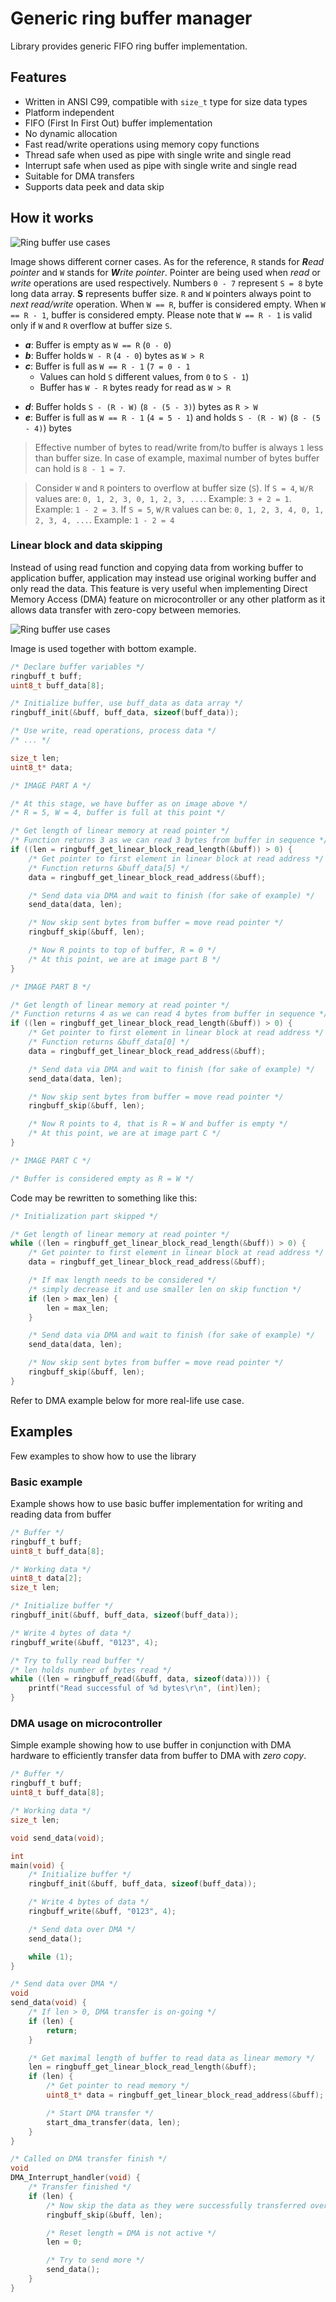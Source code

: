# Generic ring buffer manager

Library provides generic FIFO ring buffer implementation.

## Features

- Written in ANSI C99, compatible with `size_t` type for size data types
- Platform independent
- FIFO (First In First Out) buffer implementation
- No dynamic allocation
- Fast read/write operations using memory copy functions
- Thread safe when used as pipe with single write and single read
- Interrupt safe when used as pipe with single write and single read
- Suitable for DMA transfers
- Supports data peek and data skip

## How it works

![Ring buffer use cases](https://raw.githubusercontent.com/MaJerle/ringbuff/master/docs/buff_empty.svg?sanitize=true)

Image shows different corner cases. As for the reference, `R` stands for ***R**ead pointer* and `W` stands for ***W**rite pointer*. Pointer are being used when *read* or *write* operations are used respectively. Numbers `0 - 7` represent `S = 8` byte long data array. **S** represents buffer size.
`R` and `W` pointers always point to *next read/write* operation. When `W == R`, buffer is considered empty. When `W == R - 1`, buffer is considered empty. Please note that `W == R - 1` is valid only if `W` and `R` overflow at buffer size `S`.

- ***a***: Buffer is empty as `W == R` (`0 - 0`)
- ***b***: Buffer holds `W - R` (`4 - 0`) bytes as `W > R`
- ***c***: Buffer is full as `W == R - 1` (`7 = 0 - 1`
    - Values can hold `S` different values, from `0` to `S - 1`)
    - Buffer has `W - R` bytes ready for read as `W > R`
* ***d***: Buffer holds `S - (R - W)` (`8 - (5 - 3)`) bytes as `R > W`
* ***e***: Buffer is full as `W == R - 1` (`4 = 5 - 1`) and holds `S - (R - W)` (`8 - (5 - 4)`) bytes

> Effective number of bytes to read/write from/to buffer is always `1` less than buffer size. In case of example, maximal number of bytes buffer can hold is `8 - 1 = 7`.

> Consider `W` and `R` pointers to overflow at buffer size (`S`). If `S = 4`, `W/R` values are: `0, 1, 2, 3, 0, 1, 2, 3, ...`. Example: `3 + 2 = 1`. Example: `1 - 2 = 3`.
> If `S = 5`, `W/R` values can be: `0, 1, 2, 3, 4, 0, 1, 2, 3, 4, ...`. Example: `1 - 2 = 4`

### Linear block and data skipping

Instead of using read function and copying data from working buffer to application buffer, application may instead use original working buffer and only read the data. This feature is very useful when implementing Direct Memory Access (DMA) feature on microcontroller or any other platform as it allows data transfer with zero-copy between memories.

![Ring buffer use cases](https://raw.githubusercontent.com/MaJerle/ringbuff/master/docs/buff_lin_skip.svg?sanitize=true)

Image is used together with bottom example.

```c
/* Declare buffer variables */
ringbuff_t buff;
uint8_t buff_data[8];

/* Initialize buffer, use buff_data as data array */
ringbuff_init(&buff, buff_data, sizeof(buff_data));

/* Use write, read operations, process data */
/* ... */

size_t len;
uint8_t* data;

/* IMAGE PART A */

/* At this stage, we have buffer as on image above */
/* R = 5, W = 4, buffer is full at this point */

/* Get length of linear memory at read pointer */
/* Function returns 3 as we can read 3 bytes from buffer in sequence */
if ((len = ringbuff_get_linear_block_read_length(&buff)) > 0) {
    /* Get pointer to first element in linear block at read address */
    /* Function returns &buff_data[5] */
    data = ringbuff_get_linear_block_read_address(&buff);

    /* Send data via DMA and wait to finish (for sake of example) */
    send_data(data, len);

    /* Now skip sent bytes from buffer = move read pointer */
    ringbuff_skip(&buff, len);

    /* Now R points to top of buffer, R = 0 */
    /* At this point, we are at image part B */
}

/* IMAGE PART B */

/* Get length of linear memory at read pointer */
/* Function returns 4 as we can read 4 bytes from buffer in sequence */
if ((len = ringbuff_get_linear_block_read_length(&buff)) > 0) {
    /* Get pointer to first element in linear block at read address */
    /* Function returns &buff_data[0] */
    data = ringbuff_get_linear_block_read_address(&buff);

    /* Send data via DMA and wait to finish (for sake of example) */
    send_data(data, len);

    /* Now skip sent bytes from buffer = move read pointer */
    ringbuff_skip(&buff, len);

    /* Now R points to 4, that is R = W and buffer is empty */
    /* At this point, we are at image part C */
}

/* IMAGE PART C */

/* Buffer is considered empty as R = W */
```

Code may be rewritten to something like this:

```c
/* Initialization part skipped */

/* Get length of linear memory at read pointer */
while ((len = ringbuff_get_linear_block_read_length(&buff)) > 0) {
    /* Get pointer to first element in linear block at read address */
    data = ringbuff_get_linear_block_read_address(&buff);

    /* If max length needs to be considered */
    /* simply decrease it and use smaller len on skip function */
    if (len > max_len) {
        len = max_len;
    }

    /* Send data via DMA and wait to finish (for sake of example) */
    send_data(data, len);

    /* Now skip sent bytes from buffer = move read pointer */
    ringbuff_skip(&buff, len);
}

```

Refer to DMA example below for more real-life use case.

## Examples

Few examples to show how to use the library

### Basic example

Example shows how to use basic buffer implementation for writing and reading data from buffer

```c
/* Buffer */
ringbuff_t buff;
uint8_t buff_data[8];

/* Working data */
uint8_t data[2];
size_t len;

/* Initialize buffer */
ringbuff_init(&buff, buff_data, sizeof(buff_data));

/* Write 4 bytes of data */
ringbuff_write(&buff, "0123", 4);

/* Try to fully read buffer */
/* len holds number of bytes read */
while ((len = ringbuff_read(&buff, data, sizeof(data)))) {
    printf("Read successful of %d bytes\r\n", (int)len);
}
```

### DMA usage on microcontroller

Simple example showing how to use buffer in conjunction with DMA hardware
to efficiently transfer data from buffer to DMA with *zero copy*.

```c
/* Buffer */
ringbuff_t buff;
uint8_t buff_data[8];

/* Working data */
size_t len;

void send_data(void);

int
main(void) {
    /* Initialize buffer */
    ringbuff_init(&buff, buff_data, sizeof(buff_data));

    /* Write 4 bytes of data */
    ringbuff_write(&buff, "0123", 4);

    /* Send data over DMA */
    send_data();

    while (1);
}

/* Send data over DMA */
void
send_data(void) {
    /* If len > 0, DMA transfer is on-going */
    if (len) {
        return;
    }

    /* Get maximal length of buffer to read data as linear memory */
    len = ringbuff_get_linear_block_read_length(&buff);
    if (len) {
        /* Get pointer to read memory */
        uint8_t* data = ringbuff_get_linear_block_read_address(&buff);

        /* Start DMA transfer */
        start_dma_transfer(data, len);
    }
}

/* Called on DMA transfer finish */
void
DMA_Interrupt_handler(void) {
    /* Transfer finished */
    if (len) {
        /* Now skip the data as they were successfully transferred over DMA */
        ringbuff_skip(&buff, len);

        /* Reset length = DMA is not active */
        len = 0;

        /* Try to send more */
        send_data();
    }
}

```
